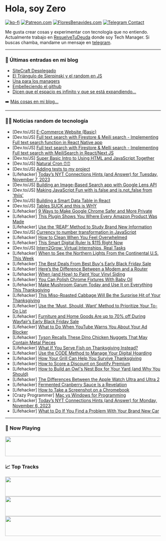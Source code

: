 # Hola, soy Zero

[![ko-fi](https://ko-fi.com/img/githubbutton_sm.svg)](https://ko-fi.com/J3J4N0LUK)
[![Patreon.com](https://img.shields.io/endpoint.svg?url=https%3A%2F%2Fshieldsio-patreon.vercel.app%2Fapi%3Fusername%3Dzerodragon%26type%3Dpatrons&style=for-the-badge)](https://patreon.com/zerodragon)
[![FloresBenavides.com](https://img.shields.io/website?down_message=oops&label=MiBlog&style=for-the-badge&up_message=online&url=https%3A%2F%2Ffloresbenavides.com)](https://floresbenavides.com)
[![Telegram Contact](https://img.shields.io/badge/escr%C3%ADbeme-ZeroDragon-%2326A5E4?style=for-the-badge&logo=telegram)](https://t.me/zerodragon)

Me gusta crear cosas y experimentar con tecnología que no entiendo.
Actualmente trabajo en [ResuelveTuDeuda](http://github.com/resuelve) donde soy Tech Manager.
Si buscas chamba, mandame un mensaje en [telegram](https://t.me/zerodragon).

---

### 📕 Últimas entradas en mi blog
<!-- BLOG-POST-LIST:START -->
- [SiteCraft Desplegado](https://floresbenavides.com/sitecraft-desplegado/)
- [El Triángulo de Sierpinski y el random en JS](https://floresbenavides.com/el-triangulo-de-sierpinski-y-el-random-en-js/)
- [Una para los managers](https://floresbenavides.com/una-para-los-managers/)
- [Embelleciendo el github](https://floresbenavides.com/embelleciendo-el-github/)
- [Dicen que el espacio es infinito y que se está expandiendo…](https://floresbenavides.com/dicen-que-el-espacio-es-infinito-y-que-se-esta-expandiendo/)
<!-- BLOG-POST-LIST:END -->

➡️ [Más cosas en mi blog...](https://floresbenavides.com)

---

### 👨‍💻 Noticias random de tecnología
<!-- TECH-POSTS:START -->
- [Dev.to/JS] [E-Commerce Website &lpar;Basic&rpar;](https://dev.to/spwebdevs012/e-commerce-website-basic-4f3b)
- [Dev.to/JS] [Full text search with Firestore &amp; Meili search - Implementing Full text search function in React Native app](https://dev.to/gautham495/full-text-search-with-firestore-meili-search-implementing-full-text-search-function-in-react-native-app-36bk)
- [Dev.to/JS] [Full text search with Firestore &amp; Melli search - Implementing Full text search with MeiliSearch in React/Next JS](https://dev.to/gautham495/full-text-search-with-firestore-melli-search-implementing-full-text-search-with-meilisearch-in-reactnext-js-2n42)
- [Dev.to/JS] [Super Basic Intro to Using HTML and JavaScript Together](https://dev.to/moosesharkgames/super-basic-intro-to-using-html-and-javascript-together-43mb)
- [Dev.to/JS] [Natural Cron ⏰⏰](https://dev.to/satyajitnayak/natural-cron-2l3o)
- [Dev.to/JS] [Adding tests to my project](https://dev.to/sdthaker/adding-tests-to-my-project-1l7k)
- [Lifehacker] [Today’s NYT Connections Hints &lpar;and Answer&rpar; for Tuesday, November 7, 2023](https://lifehacker.com/nyt-connections-answer-today-november-7-2023-1850994832)
- [Dev.to/JS] [Building an Image-Based Search app with Google Lens API](https://dev.to/serpapi/building-an-image-based-search-app-with-google-lens-api-1l55)
- [Dev.to/JS] [Making JavaScript Fun with is.false and is.not_false from &#39;thiis&#39;](https://dev.to/karbashevskyi/making-javascript-fun-with-isfalse-and-isnotfalse-from-thiis-kgp)
- [Dev.to/JS] [Building a Smart Data Table in React](https://dev.to/mescius/building-a-smart-data-table-in-react-1m3p)
- [Dev.to/JS] [Tables SUCK and this is WHY](https://dev.to/justoptimize/tables-suck-and-this-is-why-4cje)
- [Lifehacker] [9 Ways to Make Google Chrome Safer and More Private](https://lifehacker.com/change-these-default-chrome-privacy-settings-1848561036)
- [Lifehacker] [This Plugin Shows You Where Every Amazon Product Was Made](https://lifehacker.com/this-plugin-shows-you-where-every-amazon-product-was-ma-1850995122)
- [Lifehacker] [Use the ‘REAP’ Method to Study Brand New Information](https://lifehacker.com/use-the-reap-method-for-studying-new-information-1850995271)
- [Dev.to/JS] [Currency to number transformation in JavaScript](https://dev.to/mateus4k/simplify-currency-to-number-transformation-in-javascript-4ml4)
- [Lifehacker] [How to Clean When You Feel Overwhelmed](https://lifehacker.com/7-of-the-best-cleaning-methods-when-you-feel-overwhelme-1850029414)
- [Lifehacker] [This Smart Digital Ruler Is $115 Right Now](https://lifehacker.com/this-smart-digital-ruler-is-115-right-now-1850986817)
- [Dev.to/JS] [Intern2Grow: Virtual Internships, Real Tasks](https://dev.to/ahmed0saber/intern2grow-virtual-internships-real-tasks-326n)
- [Lifehacker] [When to See the Northern Lights From the Continental U.S. This Week](https://lifehacker.com/when-to-see-the-northern-lights-from-the-continental-u-1850996264)
- [Lifehacker] [The Best Deals From Best Buy&#39;s Early Black Friday Sale](https://lifehacker.com/best-buys-black-friday-calendar-1850942632)
- [Lifehacker] [Here’s the Difference Between a Modem and a Router](https://lifehacker.com/here-s-the-difference-between-a-modem-and-a-router-1850995716)
- [Lifehacker] [When &lpar;and How&rpar; to Paint Your Vinyl Siding](https://lifehacker.com/when-and-how-to-paint-your-vinyl-siding-1850995472)
- [Lifehacker] [You Can Polish Chrome Fixtures With Baby Oil](https://lifehacker.com/macgyver-tip-polish-chrome-with-baby-oil-247098)
- [Lifehacker] [Make Mushroom Garum Today and Use It on Everything This Thanksgiving](https://lifehacker.com/mushroom-garum-recipe-1850994225)
- [Lifehacker] [This Miso-Roasted Cabbage Will Be the Surprise Hit of Your Thanksgiving](https://lifehacker.com/this-miso-roasted-cabbage-recipe-makes-the-perfect-than-1850994078)
- [Lifehacker] [Use the ‘Must, Should, Want’ Method to Prioritize Your To-Do List](https://lifehacker.com/use-the-must-should-want-method-to-prioritize-your-1850995165)
- [Lifehacker] [Furniture and Home Goods Are up to 70% off During Wayfair’s Early Black Friday Sale](https://lifehacker.com/furniture-and-home-goods-are-up-to-70-off-during-wayfa-1850991886)
- [Lifehacker] [What to Do When YouTube Warns You About Your Ad Blocker](https://lifehacker.com/youtube-ad-blocker-popup-1850934372)
- [Lifehacker] [Tyson Recalls These Dino Chicken Nuggets That May Contain Metal Pieces](https://lifehacker.com/tyson-recalls-these-dino-chicken-nuggets-that-may-conta-1850994941)
- [Lifehacker] [What If You Serve Fish on Thanksgiving Instead?](https://lifehacker.com/thanksgiving-fish-seafood-recipes-1850994120)
- [Lifehacker] [Use the CODE Method to Manage Your Digital Hoarding](https://lifehacker.com/use-the-code-method-to-manage-your-digital-hoarding-1850994152)
- [Lifehacker] [How Your Grill Can Help You Survive Thanksgiving](https://lifehacker.com/how-your-grill-can-help-you-survive-thanksgiving-1850994197)
- [Lifehacker] [How to Score a Discount on Spotify Premium](https://lifehacker.com/how-to-score-a-discount-on-spotify-premium-1850994502)
- [Lifehacker] [How to Build an Owl&#39;s Nest Box for Your Yard &lpar;and Why You Should&rpar;](https://lifehacker.com/how-to-build-an-owls-nest-box-for-your-yard-and-why-yo-1850993028)
- [Lifehacker] [The Differences Between the Apple Watch Ultra and Ultra 2](https://lifehacker.com/the-differences-between-the-apple-watch-ultra-and-ultra-1850990715)
- [Lifehacker] [Fermented Cranberry Sauce Is a Revelation](https://lifehacker.com/fermented-cranberry-sauce-recipe-1850990441)
- [Lifehacker] [How to Take a Screenshot on a Chromebook](https://lifehacker.com/how-to-take-a-screenshot-on-a-chromebook-1850990003)
- [Crazy Programmer] [Mac vs Windows for Programming](https://www.thecrazyprogrammer.com/2023/11/mac-vs-windows-for-programming.html)
- [Lifehacker] [Today’s NYT Connections Hints &lpar;and Answer&rpar; for Monday, November 6, 2023](https://lifehacker.com/nyt-connections-answer-today-november-6-2023-1850989804)
- [Lifehacker] [What to Do If You Find a Problem With Your Brand New Car](https://lifehacker.com/what-to-do-if-you-find-a-problem-with-your-brand-new-ca-1850992661)<!-- TECH-POSTS:END -->

---

### 🎵 Now Playing
<a href="https://spotify-now-playing-dun.vercel.app/now-playing?open"><img src="https://spotify-now-playing-dun.vercel.app/now-playing" width="540" height="64"></a>

### 📈 Top Tracks
<a href="https://spotify-now-playing-dun.vercel.app/top-tracks?i=1&open"><img src="https://spotify-now-playing-dun.vercel.app/top-tracks?i=1" width="540" height="64"></a>
<a href="https://spotify-now-playing-dun.vercel.app/top-tracks?i=2&open"><img src="https://spotify-now-playing-dun.vercel.app/top-tracks?i=2" width="540" height="64"></a>
<a href="https://spotify-now-playing-dun.vercel.app/top-tracks?i=3&open"><img src="https://spotify-now-playing-dun.vercel.app/top-tracks?i=3" width="540" height="64"></a>
